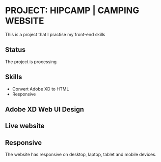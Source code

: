 # PROJECT: HIPCAMP | CAMPING WEBSITE

This is a project that I practise my front-end skills

## Status

The project is processing

## Skills

* Convert Adobe XD to HTML
* Responsive

## Adobe XD Web UI Design

<!-- The sketch file taken from: [https://www.sketchappsources.com/free-source/4188-investment-website-design-sketch-freebie-resource.html](https://www.sketchappsources.com/free-source/4188-investment-website-design-sketch-freebie-resource.html)

![img](https://i.imgur.com/mFjauvu.png) -->

## Live website

<!-- [https://mutal-funds.herokuapp.com/](https://mutal-funds.herokuapp.com/) -->

## Responsive

The website has responsive on desktop, laptop, tablet and mobile devices.